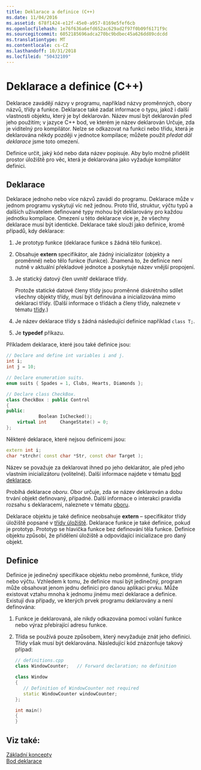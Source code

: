 ```yaml
---
title: Deklarace a definice (C++)
ms.date: 11/04/2016
ms.assetid: 678f1424-e12f-45e0-a957-8169e5fef6cb
ms.openlocfilehash: 1e76f636a6efd652ac629ad2f97f0b09f6171f9c
ms.sourcegitcommit: 6052185696adca270bc9bdbec45a626dd89cdcdd
ms.translationtype: MT
ms.contentlocale: cs-CZ
ms.lasthandoff: 10/31/2018
ms.locfileid: "50432109"
---
```

# <a name="declarations-and-definitions-c"></a>Deklarace a definice (C++)

Deklarace zavádějí názvy v programu, například názvy proměnných, obory názvů, třídy a funkce. Deklarace také zadat informace o typu, jakož i další vlastnosti objektu, který je byl deklarován. Název musí být deklarován před jeho použitím; v jazyce C++ bod, ve kterém je název deklarován Určuje, zda je viditelný pro kompilátor. Nelze se odkazovat na funkci nebo třídu, která je deklarována někdy později v jednotce kompilace; můžete použít *předat dál deklarace* jsme toto omezení.

Definice určit, jaký kód nebo data název popisuje. Aby bylo možné přidělit prostor úložiště pro věc, která je deklarována jako vyžaduje kompilátor definici.

## <a name="declarations"></a>Deklarace

Deklarace jednoho nebo více názvů zavádí do programu. Deklarace může v jednom programu vyskytují víc než jednou. Proto tříd, struktur, výčtu typů a dalších uživatelem definované typy mohou být deklarovány pro každou jednotku kompilace. Omezení u této deklarace více je, že všechny deklarace musí být identické. Deklarace také slouží jako definice, kromě případů, kdy deklarace:

1. Je prototyp funkce (deklarace funkce s žádná tělo funkce).

1. Obsahuje **extern** specifikátor, ale žádný inicializátor (objekty a proměnné) nebo tělo funkce (funkce). Znamená to, že definice není nutně v aktuální překladové jednotce a poskytuje název vnější propojení.

1. Je statický datový člen uvnitř deklarace třídy.

   Protože statické datové členy třídy jsou proměnné diskrétního sdílet všechny objekty třídy, musí být definována a inicializována mimo deklaraci třídy. (Další informace o třídách a členy třídy, naleznete v tématu [třídy](../cpp/classes-and-structs-cpp.md).)

1. Je název deklarace třídy s žádná následující definice například `class T;`.

1. Je **typedef** příkazu.

Příkladem deklarace, které jsou také definice jsou:

```cpp
// Declare and define int variables i and j.
int i;
int j = 10;

// Declare enumeration suits.
enum suits { Spades = 1, Clubs, Hearts, Diamonds };

// Declare class CheckBox.
class CheckBox : public Control
{
public:
            Boolean IsChecked();
    virtual int     ChangeState() = 0;
};
```

Některé deklarace, které nejsou definicemi jsou:

```cpp
extern int i;
char *strchr( const char *Str, const char Target );
```

Název se považuje za deklarovat ihned po jeho deklarátor, ale před jeho vlastním inicializátoru (volitelné). Další informace najdete v tématu [bod deklarace](../cpp/point-of-declaration-in-cpp.md).

Probíhá deklarace *oboru*. Obor určuje, zda se název deklarován a dobu trvání objekt definovaný, případné. Další informace o interakci pravidla rozsahu s deklaracemi, naleznete v tématu [oboru](../cpp/scope-visual-cpp.md).

Deklarace objektu je také definice neobsahuje **extern** – specifikátor třídy úložiště popsané v [třídy úložiště](storage-classes-cpp.md). Deklarace funkce je také definice, pokud je prototyp. Prototyp se hlavička funkce bez definování těla funkce. Definice objektu způsobí, že přidělení úložiště a odpovídající inicializace pro daný objekt.

## <a name="definitions"></a>Definice

Definice je jedinečný specifikace objektu nebo proměnné, funkce, třídy nebo výčtu. Vzhledem k tomu, že definice musí být jedinečný, program může obsahovat jenom jednu definici pro danou aplikaci prvku. Může existovat vztahu mnoha k jednomu jinému mezi deklarace a definice. Existují dva případy, ve kterých prvek programu deklarovány a není definována:

1. Funkce je deklarovaná, ale nikdy odkazována pomocí volání funkce nebo výraz přebírající adresu funkce.

1. Třída se používá pouze způsobem, který nevyžaduje znát jeho definici. Třídy však musí být deklarována. Následující kód znázorňuje takový případ:

    ```cpp
    // definitions.cpp
    class WindowCounter;   // Forward declaration; no definition

    class Window
    {
       // Definition of WindowCounter not required
       static WindowCounter windowCounter;
    };

    int main()
    {
    }
    ```

## <a name="see-also"></a>Viz také:

[Základní koncepty](../cpp/basic-concepts-cpp.md)<br/>
[Bod deklarace](../cpp/point-of-declaration-in-cpp.md)